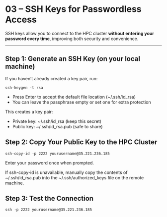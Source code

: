 # 03 – SSH Keys for Passwordless Access

SSH keys allow you to connect to the HPC cluster **without entering your password every time**, improving both security and convenience.

---

## Step 1: Generate an SSH Key (on your local machine)

If you haven’t already created a key pair, run:

`ssh-keygen -t rsa`

- Press Enter to accept the default file location (~/.ssh/id_rsa)
- You can leave the passphrase empty or set one for extra protection

This creates a key pair:
- Private key: ~/.ssh/id_rsa (keep this secret)
- Public key: ~/.ssh/id_rsa.pub (safe to share)

## Step 2: Copy Your Public Key to the HPC Cluster

`ssh-copy-id -p 2222 yourusername@35.221.236.185`

Enter your password once when prompted.

If ssh-copy-id is unavailable, manually copy the contents of ~/.ssh/id_rsa.pub into the ~/.ssh/authorized_keys file on the remote machine.

## Step 3: Test the Connection

`ssh -p 2222 yourusername@35.221.236.185`

